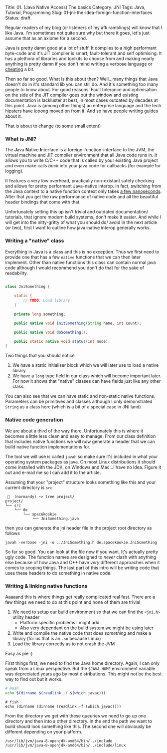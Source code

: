 Title: 01. (Java Native Access) The basics
Category: JNI
Tags: Java, Tutorial, Programming
Slug: 01-jni-the-idea-foreign-function-interfaces
Status: draft

Regular readers of my blog (or listeners of my afk ramblings) will know that I like Java. I'm sometimes not quite sure why but there it goes, let's just assume that as an axiome for a second.

Java is pretty damn good at a lot of stuff. It compiles to a high performant byte-code and it's JIT compiler is smart, fault-tolerant and self optimising. It has a plethora of libraries and toolkits to choose from and making nearly anything is pretty damn if you don't mind writing a verbose language or [cheating](https://projectlombok.org/) a bit.

Then so far so good. What is this about then? Well...many things that Java doesn't do in it's standard lib you can still do. And it's something too many people to know about. For good reasons. Fault tolerance and optimisation on the side of the JIT compiler goes out the window and existing documentation is lackluster at best, in most cases outdated by decades at this point. Java is (among other things) an enterprise language and the tech hipsters have *looong* moved on from it. And so have people writing guides about it.

That is about to change (to some small extent)


### What is JNI?

The **J**ava **N**ative **I**nterface is a foreign-function-interface to the JVM, the virtual machine and JIT compiler environment that all Java code runs in. It allows you to write C/C++ code that is called by your existing Java project and even make calls *back* into your java code for callbacks (for example for logging).

It features a very low overhead, practically non-existant safety checking and allows for pretty performant Java-native interop. In fact, switching from the Java context to a native function context only takes [a few nanoseconds](http://stackoverflow.com/a/13977914/2443595). After that you get the raw performance of native code and all the beautiful header bindings that come with that.

Unfortunately setting this up isn't trivial and outdated documentation/ tutorials, that ignore modern build systems, don't make it easier. And while I will get into the nitty-gritty of what you should do/ avoid in the next article (or two), first I want to outline how java-native interop generally works.


### Writing a "native" class

Everything in Java is a class and this is no exception. Thus we first need to provide one that has a few `native` functions that we can then later implement. Other than native functions this class can contain normal java code although I would recommend you don't do that for the sake of readability.

```java

class JniSomething {
    
    static {
        // TODO: Load library
    }

    private long something;

    public native void initSomething(String name, int count);

    public native void doSomething();

    public static native void status(int mode);
}

```

Two things that you should notice

1. We have a static initialiser block which we will later use to load a native library
2. We have a `long` type field in our class which will become important later. For now it shows that "native" classes can have fields just like any other class.

You can also see that we can have static and non-static native functions. Parameters can be primitives and classes although I only demonstrated `String` as a class here (which is a bit of a special case in JNI land)

### Native code generation

We are about a third of the way there. Unfortunately this is where it becomes a little less clean and easy to manage. From our class definition that includes native functions we will now generate a header that we can build native function implementations for.

The tool we will use is called `javah` so make sure it's included in what your operating system packages as java. On most Linux distributions it should come installed with the JDK, on Windows and Mac...I have no idea. Figure it out and e-mail me so I can add it to the article.

Assuming that your "project" structure looks something like this and your current directory is `src`

```
 🚀  (normandy) ~> tree project/
project/
└── src
    └── de
        └── spacekookie
            └── JniSomething.java
```

then you can generate the jni header file in the project root directory as follows

```console
javah -verbose -jni -o ../JniSomething.h de.spacekookie.JniSomething
```

So far so good. You can look at the file now if you want. It's actually pretty ugly code. The function names are designed to *never* clash with anything else because of how Java and C++ have *very* different approaches when it comes to scoping things. The last part of this intro will be writing code that uses these headers to do something in native code.


### Writing & linking native functions

Aaaaand this is where things get really complicated real fast. There are a few things we need to do at this point and none of them are trivial

1. We need to setup our build environment so that we can find the `<jni.h>` utility header
    - Platform specific problems I might add
    - Also very dependant on the build system we might be using later
2. Write and compile the native code that does *something* and make a library (for us that is an `.so` because Linux)
3. Load the library correctly as to not crash the JVM

Easy as pie :)

First things first, we need to find the Java home directory. Again, I can only speak from a Linux perspective. But the `$JAVA_HOME` environment variable was depreciated years ago by most distributions. This might not be the best way to find out but it works.

```bash
# Bash
echo $(dirname $(readlink -f $(which javac)))
```
```fish
# fish
echo (dirname (dirname (readlink -f (which javac))))
```

From the directory we get with these queuries we need to go up one directory and then into a other directory. In the end the path we want to build should look something like this. The second one will obviously be different depending on your platform.

```
/usr/lib/jvm/java-8-openjdk-amd64/bin/../include
/usr/lib/jvm/java-8-openjdk-amd64/bin/../include/linux
```

